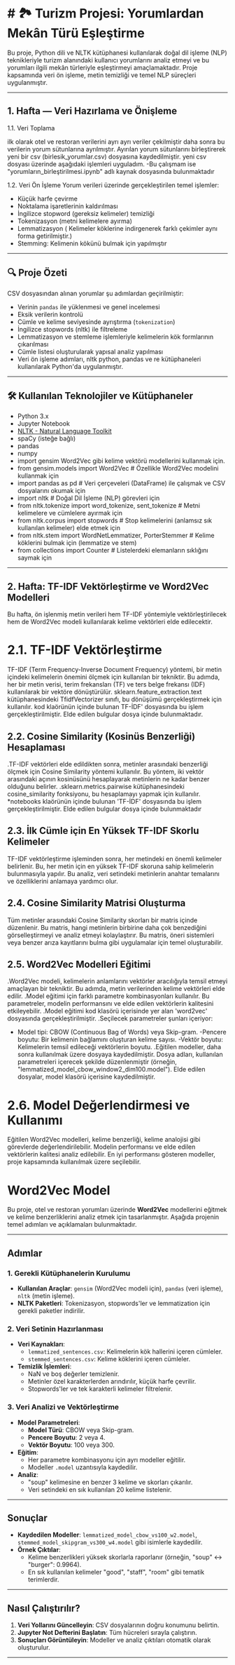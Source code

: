 #  # 🏞️ Turizm Projesi: Yorumlardan Mekân Türü Eşleştirme

Bu proje, Python dili ve NLTK kütüphanesi kullanılarak doğal dil işleme (NLP) teknikleriyle turizm alanındaki kullanıcı yorumlarını analiz etmeyi ve bu yorumları ilgili mekân türleriyle eşleştirmeyi amaçlamaktadır. Proje kapsamında veri ön işleme, metin temizliği ve temel NLP süreçleri uygulanmıştır.

---

## 1. Hafta — Veri Hazırlama ve Önişleme
1.1. Veri Toplama

ilk olarak otel ve restoran verilerini ayrı ayrı veriler çekilmiştir daha sonra bu verilerin yorum sütunlarına ayrılmıştır.
Ayırılan yorum sütunlarını birleştirerek yeni bir csv (birlesik_yorumlar.csv) dosyasına kaydedilmiştir.
yeni csv dosyası üzerinde aşağıdaki işlemleri uyguladım.
-Bu çalışmam ise "yorumların_birleştirilmesi.ipynb" adlı kaynak dosyasında bulunmaktadır

1.2. Veri Ön İşleme
Yorum verileri üzerinde gerçekleştirilen temel işlemler:

-  Küçük harfe çevirme  
-  Noktalama işaretlerinin kaldırılması  
-  İngilizce stopword (gereksiz kelimeler) temizliği  
-  Tokenizasyon (metni kelimelere ayırma)  
-  Lemmatizasyon ( Kelimeler köklerine indirgenerek farklı çekimler aynı forma getirilmiştir.) 
- Stemming: Kelimenin kökünü bulmak için yapılmıştır

---

## 🔍 Proje Özeti

CSV dosyasından alınan yorumlar şu adımlardan geçirilmiştir:

- Verinin `pandas` ile yüklenmesi ve genel incelemesi
- Eksik verilerin kontrolü
- Cümle ve kelime seviyesinde ayrıştırma (`tokenization`)
- İngilizce stopwords (nltk) ile filtreleme
- Lemmatizasyon ve stemleme işlemleriyle kelimelerin kök formlarının çıkarılması
- Cümle listesi oluşturularak yapısal analiz yapılması
- Veri ön işleme adımları, nltk python, pandas ve re kütüphaneleri kullanılarak Python'da uygulanmıştır.

---

## 🛠️ Kullanılan Teknolojiler ve Kütüphaneler

- Python 3.x
- Jupyter Notebook
- [NLTK - Natural Language Toolkit](https://www.nltk.org/)
- spaCy (isteğe bağlı)
- pandas
- numpy
- import gensim   Word2Vec gibi kelime vektörü modellerini kullanmak için.
- from gensim.models import Word2Vec  # Özellikle Word2Vec modelini kullanmak için
- import pandas as pd  # Veri çerçeveleri (DataFrame) ile çalışmak ve CSV dosyalarını okumak için
- import nltk  # Doğal Dil İşleme (NLP) görevleri için
- from nltk.tokenize import word_tokenize, sent_tokenize  # Metni kelimelere ve cümlelere ayırmak için
- from nltk.corpus import stopwords  # Stop kelimelerini (anlamsız sık kullanılan kelimeler) elde etmek için
- from nltk.stem import WordNetLemmatizer, PorterStemmer  # Kelime köklerini bulmak için (lemmatize ve stem)
- from collections import Counter  # Listelerdeki elemanların sıklığını saymak için


---

##  2. Hafta: TF-IDF Vektörleştirme ve Word2Vec Modelleri 

Bu hafta, ön işlenmiş metin verileri hem TF-IDF yöntemiyle vektörleştirilecek hem de Word2Vec modeli kullanılarak kelime vektörleri elde edilecektir.

# 2.1. TF-IDF Vektörleştirme
TF-IDF (Term Frequency-Inverse Document Frequency) yöntemi, bir metin içindeki kelimelerin önemini ölçmek için kullanılan bir tekniktir. Bu adımda, her bir metin verisi, terim frekansları (TF) ve ters belge frekansı (IDF) kullanılarak bir vektöre dönüştürülür.
sklearn.feature_extraction.text kütüphanesindeki TfidfVectorizer sınıfı, bu dönüşümü gerçekleştirmek için kullanılır.
kod klaörünün içinde bulunan TF-İDF' dosyasında bu işlem gerçekleştirilmiştir. Elde edilen bulgular dosya içinde bulunmaktadır.

## 2.2. Cosine Similarity (Kosinüs Benzerliği) Hesaplaması
.TF-IDF vektörleri elde edildikten sonra, metinler arasındaki benzerliği ölçmek için Cosine 
 Similarity yöntemi kullanılır. Bu yöntem, iki vektör arasındaki açının kosinüsünü hesaplayarak 
 metinlerin ne kadar benzer olduğunu belirler.
.sklearn.metrics.pairwise kütüphanesindeki cosine_similarity fonksiyonu, bu hesaplamayı yapmak 
 için kullanılır. *notebooks klaörünün içinde bulunan 'TF-İDF' dosyasında bu işlem 
 gerçekleştirilmiştir. Elde edilen bulgular dosya içinde bulunmaktadır
 
## 2.3. İlk Cümle için En Yüksek TF-IDF Skorlu Kelimeler
TF-IDF vektörleştirme işleminden sonra, her metindeki en önemli kelimeler belirlenir. Bu, her metin için en yüksek TF-IDF skoruna sahip kelimelerin bulunmasıyla yapılır.
Bu analiz, veri setindeki metinlerin anahtar temalarını ve özelliklerini anlamaya yardımcı olur.

## 2.4. Cosine Similarity Matrisi Oluşturma
Tüm metinler arasındaki Cosine Similarity skorları bir matris içinde düzenlenir. Bu matris, hangi metinlerin birbirine daha çok benzediğini görselleştirmeyi ve analiz etmeyi kolaylaştırır.
Bu matris, öneri sistemleri veya benzer arıza kayıtlarını bulma gibi uygulamalar için temel oluşturabilir.
## 2.5. Word2Vec Modelleri Eğitimi
.Word2Vec modeli, kelimelerin anlamlarını vektörler aracılığıyla temsil etmeyi amaçlayan bir 
 tekniktir. Bu adımda, metin verilerinden kelime vektörleri elde edilir.
.Model eğitimi için farklı parametre kombinasyonları kullanılır. Bu parametreler, modelin 
 performansını ve elde edilen vektörlerin kalitesini etkileyebilir.
.Model eğitimi kod klasörü içerisinde yer alan 'word2vec' dosyasında gerçekleştirilmiştir.
.Seçilecek parametreler şunları içeriyor:
 - Model tipi: CBOW (Continuous Bag of Words) veya Skip-gram.
  -Pencere boyutu: Bir kelimenin bağlamını oluşturan kelime sayısı.
  -Vektör boyutu: Kelimelerin temsil edileceği vektörlerin boyutu.
.Eğitilen modeller, daha sonra kullanılmak üzere dosyaya kaydedilmiştir. Dosya adları, 
 kullanılan parametreleri içerecek şekilde düzenlenmiştir (örneğin, "lemmatized_model_cbow_window2_dim100.model"). Elde edilen dosyalar, model  klasörü içerisine 
 kaydedilmiştir.
# 2.6. Model Değerlendirmesi ve Kullanımı
Eğitilen Word2Vec modelleri, kelime benzerliği, kelime analojisi gibi görevlerde değerlendirilebilir.
Modelin performansı ve elde edilen vektörlerin kalitesi analiz edilebilir.
En iyi performansı gösteren modeller, proje kapsamında kullanılmak üzere seçilebilir.

# Word2Vec Model 

Bu proje, otel ve restoran yorumları üzerinde **Word2Vec** modellerini eğitmek ve kelime benzerliklerini analiz etmek için tasarlanmıştır. Aşağıda projenin temel adımları ve açıklamaları bulunmaktadır.

---

## Adımlar

### 1. Gerekli Kütüphanelerin Kurulumu
- **Kullanılan Araçlar**: `gensim` (Word2Vec modeli için), `pandas` (veri işleme), `nltk` (metin işleme).
- **NLTK Paketleri**: Tokenizasyon, stopwords'ler ve lemmatization için gerekli paketler indirilir.

### 2. Veri Setinin Hazırlanması
- **Veri Kaynakları**: 
  - `lemmatized_sentences.csv`: Kelimelerin kök hallerini içeren cümleler.
  - `stemmed_sentences.csv`: Kelime köklerini içeren cümleler.
- **Temizlik İşlemleri**:
  - NaN ve boş değerler temizlenir.
  - Metinler özel karakterlerden arındırılır, küçük harfe çevrilir.
  - Stopwords'ler ve tek karakterli kelimeler filtrelenir.

### 3. Veri Analizi ve Vektörleştirme
- **Model Parametreleri**:
  - **Model Türü**: CBOW veya Skip-gram.
  - **Pencere Boyutu**: 2 veya 4.
  - **Vektör Boyutu**: 100 veya 300.
- **Eğitim**:
  - Her parametre kombinasyonu için ayrı modeller eğitilir.
  - Modeller `.model` uzantısıyla kaydedilir.
- **Analiz**:
  - "soup" kelimesine en benzer 3 kelime ve skorları çıkarılır.
  - Veri setindeki en sık kullanılan 20 kelime listelenir.

---

## Sonuçlar
- **Kaydedilen Modeller**: `lemmatized_model_cbow_vs100_w2.model`, `stemmed_model_skipgram_vs300_w4.model` gibi isimlerle kaydedilir.
- **Örnek Çıktılar**:
  - Kelime benzerlikleri yüksek skorlarla raporlanır (örneğin, "soup" ↔ "burger": 0.9964).
  - En sık kullanılan kelimeler "good", "staff", "room" gibi tematik terimlerdir.

---

## Nasıl Çalıştırılır?
1. **Veri Yollarını Güncelleyin**: CSV dosyalarının doğru konumunu belirtin.
2. **Jupyter Not Defterini Başlatın**: Tüm hücreleri sırayla çalıştırın.
3. **Sonuçları Görüntüleyin**: Modeller ve analiz çıktıları otomatik olarak oluşturulur.

---



 
